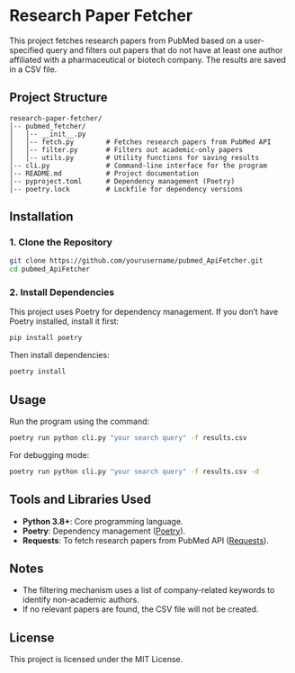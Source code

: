 # Research Paper Fetcher

This project fetches research papers from PubMed based on a user-specified query and filters out papers that do not have at least one author affiliated with a pharmaceutical or biotech company. The results are saved in a CSV file.

## Project Structure
```
research-paper-fetcher/
│-- pubmed_fetcher/
│   │-- __init__.py
│   │-- fetch.py        # Fetches research papers from PubMed API
│   │-- filter.py       # Filters out academic-only papers
│   │-- utils.py        # Utility functions for saving results
│-- cli.py              # Command-line interface for the program
│-- README.md           # Project documentation
│-- pyproject.toml      # Dependency management (Poetry)
│-- poetry.lock         # Lockfile for dependency versions
```

## Installation

### 1. Clone the Repository
```sh
git clone https://github.com/yourusername/pubmed_ApiFetcher.git
cd pubmed_ApiFetcher
```

### 2. Install Dependencies
This project uses Poetry for dependency management. If you don’t have Poetry installed, install it first:
```sh
pip install poetry
```
Then install dependencies:
```sh
poetry install
```

## Usage
Run the program using the command:
```sh
poetry run python cli.py "your search query" -f results.csv
```

For debugging mode:
```sh
poetry run python cli.py "your search query" -f results.csv -d
```


## Tools and Libraries Used
- **Python 3.8+**: Core programming language.
- **Poetry**: Dependency management ([Poetry](https://python-poetry.org/)).
- **Requests**: To fetch research papers from PubMed API ([Requests](https://docs.python-requests.org/en/latest/)).

## Notes
- The filtering mechanism uses a list of company-related keywords to identify non-academic authors.
- If no relevant papers are found, the CSV file will not be created.

## License
This project is licensed under the MIT License.

